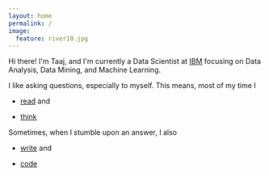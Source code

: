 ```yaml
---
layout: home
permalink: /
image:
  feature: river10.jpg
---
```



Hi there! I'm Taaj, and I'm currently a Data Scientist at <a href="https://www.ibm.com/us-en/?ar=1/">IBM</a> focusing on Data Analysis, Data Mining, and Machine Learning.

I like asking questions, especially to myself. This means, most of my time I

* [read](https://www.goodreads.com/user/show/79583019-taaj-cheema) and

* [think](https://taajcheema.github.io/projects/)

Sometimes, when I stumble upon an answer, I also

* [write](https://taajcheema.github.io/research/) and

* [code](https://github.com/taajcheema)
